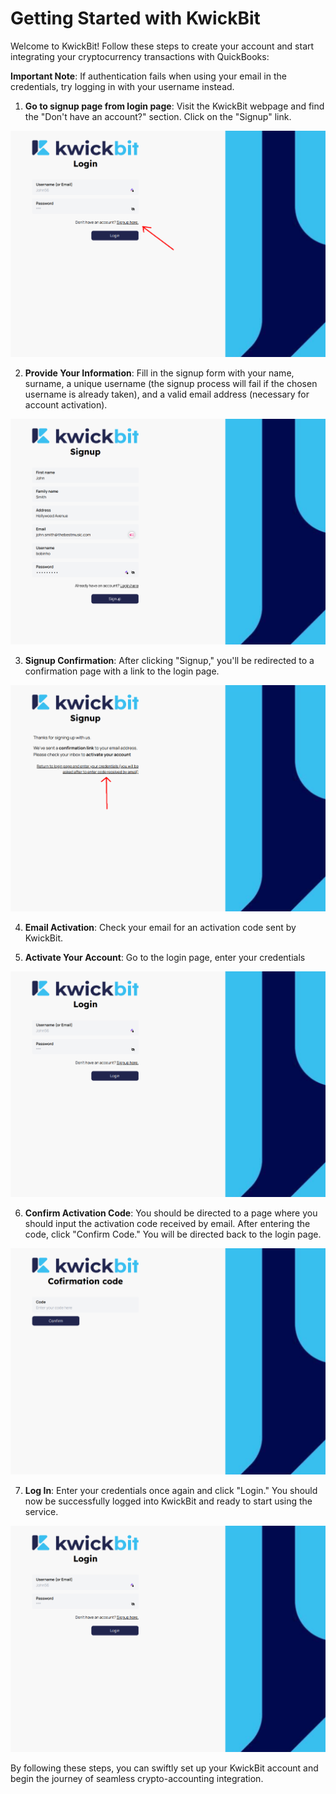 # Getting Started with KwickBit

Welcome to KwickBit! Follow these steps to create your account and start integrating your cryptocurrency transactions with QuickBooks:

**Important Note**: If authentication fails when using your email in the credentials, try logging in with your username instead.


1. **Go to signup page from login page**: Visit the KwickBit webpage and find the "Don't have an account?" section. Click on the "Signup" link.

![Login page](../resources/screenshots/auth_page/login_page_click_signup_here.png)

2. **Provide Your Information**: Fill in the signup form with your name, surname, a unique username
   (the signup process will fail if the chosen username is already taken), and a valid email address
   (necessary for account activation).

![Signup form](../resources/screenshots/auth_page/signup.png)

3. **Signup Confirmation**: After clicking "Signup," you'll be redirected to a confirmation page with a link to the login page.

![Signup success](../resources/screenshots/auth_page/signup_success_click_go_to_login_page.png)

4. **Email Activation**: Check your email for an activation code sent by KwickBit.

5. **Activate Your Account**: Go to the login page, enter your credentials

![Login page](../resources/screenshots/auth_page/login_page.png)

6. **Confirm Activation Code**: You should be directed to a page where
   you should input the activation code received by email. After entering the code, click "Confirm Code."
   You will be directed back to the login page.

![Confirm code page](../resources/screenshots/auth_page/paste_confirmation_code.png)

7. **Log In**: Enter your credentials once again and click "Login." You should now be successfully logged into KwickBit and ready to start using the service.

![Login page](../resources/screenshots/auth_page/login_page.png)


By following these steps, you can swiftly set up your KwickBit account and begin the journey of seamless crypto-accounting integration.
